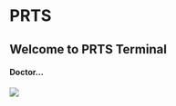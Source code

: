 # PRTS
## Welcome to PRTS Terminal
#### Doctor...

![](https://img2024.cnblogs.com/blog/3547521/202505/3547521-20250517213455042-255741860.png)